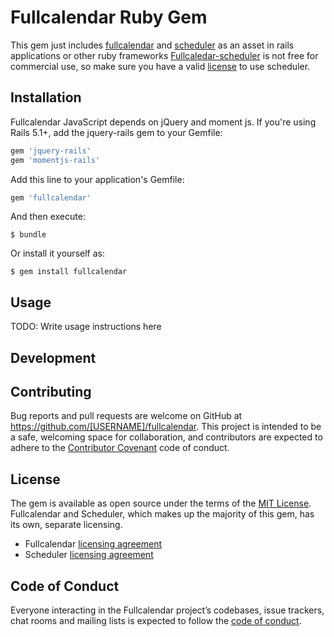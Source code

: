 # Fullcalendar Ruby Gem

This gem just includes [fullcalendar](https://fullcalendar.io/) and [scheduler](https://fullcalendar.io/scheduler/) as an asset in rails applications or other ruby frameworks
[Fullcaledar-scheduler](https://fullcalendar.io/scheduler/) is not free for commercial use, so make sure you have a valid [license](https://fullcalendar.io/scheduler/license/) to use scheduler.


## Installation

Fullcalendar JavaScript depends on jQuery and moment js. If you're using Rails 5.1+, add the jquery-rails gem to your Gemfile:

```ruby
gem 'jquery-rails'
gem 'momentjs-rails'
```

Add this line to your application's Gemfile:

```ruby
gem 'fullcalendar'
```

And then execute:

    $ bundle

Or install it yourself as:

    $ gem install fullcalendar

## Usage

TODO: Write usage instructions here

## Development


## Contributing

Bug reports and pull requests are welcome on GitHub at https://github.com/[USERNAME]/fullcalendar. This project is intended to be a safe, welcoming space for collaboration, and contributors are expected to adhere to the [Contributor Covenant](http://contributor-covenant.org) code of conduct.

## License

The gem is available as open source under the terms of the [MIT License](https://opensource.org/licenses/MIT).  
Fullcalendar and Scheduler, which makes up the majority of this gem, has its own, separate licensing.   
- Fullcalendar [licensing agreement](https://github.com/fullcalendar/fullcalendar/blob/master/LICENSE.txt)    
- Scheduler [licensing agreement](https://github.com/fullcalendar/fullcalendar-scheduler/blob/master/LICENSE.md)  

## Code of Conduct

Everyone interacting in the Fullcalendar project’s codebases, issue trackers, chat rooms and mailing lists is expected to follow the [code of conduct](https://github.com/[USERNAME]/fullcalendar/blob/master/CODE_OF_CONDUCT.md).

